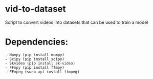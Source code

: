 # vid-to-dataset
Script to convert videos into datasets that can be used to train a model

# Dependencies:
	- Numpy (pip install numpy)
	- Scipy (pip install scipy)
	- Skvideo (pip install sk-video)
	- FFmpy (pip install ffmpy)
	- FFmpeg (sudo apt install ffmpeg)
